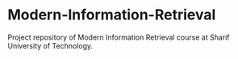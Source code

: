 # Modern-Information-Retrieval

Project repository of Modern Information Retrieval course at Sharif University of Technology.
